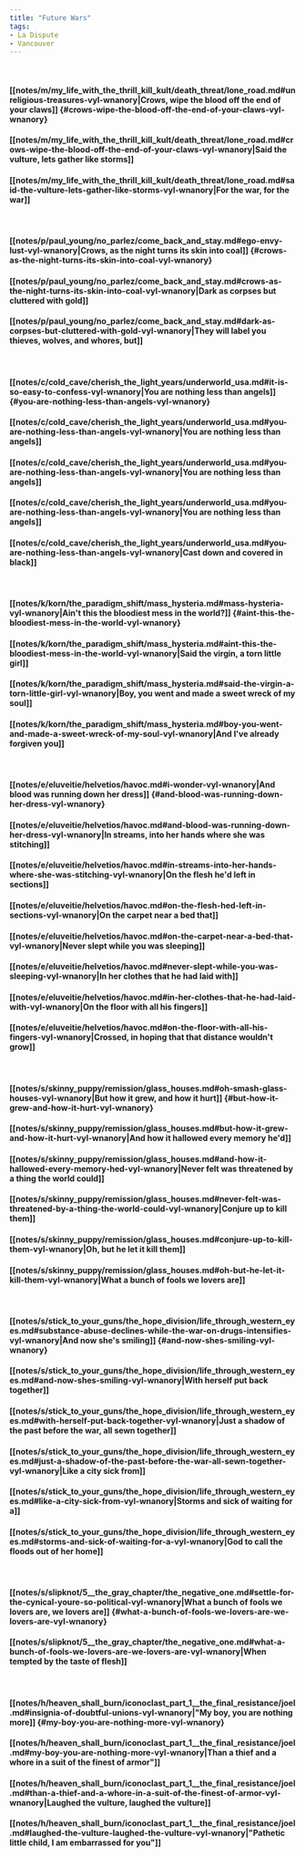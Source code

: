 ```yaml
---
title: "Future Wars"
tags:
- La Dispute
- Vancouver
---
```

&nbsp;
#### [[notes/m/my_life_with_the_thrill_kill_kult/death_threat/lone_road.md#unreligious-treasures-vyl-wnanory|Crows, wipe the blood off the end of your claws]] {#crows-wipe-the-blood-off-the-end-of-your-claws-vyl-wnanory}
#### [[notes/m/my_life_with_the_thrill_kill_kult/death_threat/lone_road.md#crows-wipe-the-blood-off-the-end-of-your-claws-vyl-wnanory|Said the vulture, lets gather like storms]]
#### [[notes/m/my_life_with_the_thrill_kill_kult/death_threat/lone_road.md#said-the-vulture-lets-gather-like-storms-vyl-wnanory|For the war, for the war]]
&nbsp;
#### [[notes/p/paul_young/no_parlez/come_back_and_stay.md#ego-envy-lust-vyl-wnanory|Crows, as the night turns its skin into coal]] {#crows-as-the-night-turns-its-skin-into-coal-vyl-wnanory}
#### [[notes/p/paul_young/no_parlez/come_back_and_stay.md#crows-as-the-night-turns-its-skin-into-coal-vyl-wnanory|Dark as corpses but cluttered with gold]]
#### [[notes/p/paul_young/no_parlez/come_back_and_stay.md#dark-as-corpses-but-cluttered-with-gold-vyl-wnanory|They will label you thieves, wolves, and whores, but]]
&nbsp;
#### [[notes/c/cold_cave/cherish_the_light_years/underworld_usa.md#it-is-so-easy-to-confess-vyl-wnanory|You are nothing less than angels]] {#you-are-nothing-less-than-angels-vyl-wnanory}
#### [[notes/c/cold_cave/cherish_the_light_years/underworld_usa.md#you-are-nothing-less-than-angels-vyl-wnanory|You are nothing less than angels]]
#### [[notes/c/cold_cave/cherish_the_light_years/underworld_usa.md#you-are-nothing-less-than-angels-vyl-wnanory|You are nothing less than angels]]
#### [[notes/c/cold_cave/cherish_the_light_years/underworld_usa.md#you-are-nothing-less-than-angels-vyl-wnanory|You are nothing less than angels]]
#### [[notes/c/cold_cave/cherish_the_light_years/underworld_usa.md#you-are-nothing-less-than-angels-vyl-wnanory|Cast down and covered in black]]
&nbsp;
#### [[notes/k/korn/the_paradigm_shift/mass_hysteria.md#mass-hysteria-vyl-wnanory|Ain't this the bloodiest mess in the world?]] {#aint-this-the-bloodiest-mess-in-the-world-vyl-wnanory}
#### [[notes/k/korn/the_paradigm_shift/mass_hysteria.md#aint-this-the-bloodiest-mess-in-the-world-vyl-wnanory|Said the virgin, a torn little girl]]
#### [[notes/k/korn/the_paradigm_shift/mass_hysteria.md#said-the-virgin-a-torn-little-girl-vyl-wnanory|Boy, you went and made a sweet wreck of my soul]]
#### [[notes/k/korn/the_paradigm_shift/mass_hysteria.md#boy-you-went-and-made-a-sweet-wreck-of-my-soul-vyl-wnanory|And I've already forgiven you]]
&nbsp;
#### [[notes/e/eluveitie/helvetios/havoc.md#i-wonder-vyl-wnanory|And blood was running down her dress]] {#and-blood-was-running-down-her-dress-vyl-wnanory}
#### [[notes/e/eluveitie/helvetios/havoc.md#and-blood-was-running-down-her-dress-vyl-wnanory|In streams, into her hands where she was stitching]]
#### [[notes/e/eluveitie/helvetios/havoc.md#in-streams-into-her-hands-where-she-was-stitching-vyl-wnanory|On the flesh he'd left in sections]]
#### [[notes/e/eluveitie/helvetios/havoc.md#on-the-flesh-hed-left-in-sections-vyl-wnanory|On the carpet near a bed that]]
#### [[notes/e/eluveitie/helvetios/havoc.md#on-the-carpet-near-a-bed-that-vyl-wnanory|Never slept while you was sleeping]]
#### [[notes/e/eluveitie/helvetios/havoc.md#never-slept-while-you-was-sleeping-vyl-wnanory|In her clothes that he had laid with]]
#### [[notes/e/eluveitie/helvetios/havoc.md#in-her-clothes-that-he-had-laid-with-vyl-wnanory|On the floor with all his fingers]]
#### [[notes/e/eluveitie/helvetios/havoc.md#on-the-floor-with-all-his-fingers-vyl-wnanory|Crossed, in hoping that that distance wouldn't grow]]
&nbsp;
#### [[notes/s/skinny_puppy/remission/glass_houses.md#oh-smash-glass-houses-vyl-wnanory|But how it grew, and how it hurt]] {#but-how-it-grew-and-how-it-hurt-vyl-wnanory}
#### [[notes/s/skinny_puppy/remission/glass_houses.md#but-how-it-grew-and-how-it-hurt-vyl-wnanory|And how it hallowed every memory he'd]]
#### [[notes/s/skinny_puppy/remission/glass_houses.md#and-how-it-hallowed-every-memory-hed-vyl-wnanory|Never felt was threatened by a thing the world could]]
#### [[notes/s/skinny_puppy/remission/glass_houses.md#never-felt-was-threatened-by-a-thing-the-world-could-vyl-wnanory|Conjure up to kill them]]
#### [[notes/s/skinny_puppy/remission/glass_houses.md#conjure-up-to-kill-them-vyl-wnanory|Oh, but he let it kill them]]
#### [[notes/s/skinny_puppy/remission/glass_houses.md#oh-but-he-let-it-kill-them-vyl-wnanory|What a bunch of fools we lovers are]]
&nbsp;
#### [[notes/s/stick_to_your_guns/the_hope_division/life_through_western_eyes.md#substance-abuse-declines-while-the-war-on-drugs-intensifies-vyl-wnanory|And now she's smiling]] {#and-now-shes-smiling-vyl-wnanory}
#### [[notes/s/stick_to_your_guns/the_hope_division/life_through_western_eyes.md#and-now-shes-smiling-vyl-wnanory|With herself put back together]]
#### [[notes/s/stick_to_your_guns/the_hope_division/life_through_western_eyes.md#with-herself-put-back-together-vyl-wnanory|Just a shadow of the past before the war, all sewn together]]
#### [[notes/s/stick_to_your_guns/the_hope_division/life_through_western_eyes.md#just-a-shadow-of-the-past-before-the-war-all-sewn-together-vyl-wnanory|Like a city sick from]]
#### [[notes/s/stick_to_your_guns/the_hope_division/life_through_western_eyes.md#like-a-city-sick-from-vyl-wnanory|Storms and sick of waiting for a]]
#### [[notes/s/stick_to_your_guns/the_hope_division/life_through_western_eyes.md#storms-and-sick-of-waiting-for-a-vyl-wnanory|God to call the floods out of her home]]
&nbsp;
#### [[notes/s/slipknot/5__the_gray_chapter/the_negative_one.md#settle-for-the-cynical-youre-so-political-vyl-wnanory|What a bunch of fools we lovers are, we lovers are]] {#what-a-bunch-of-fools-we-lovers-are-we-lovers-are-vyl-wnanory}
#### [[notes/s/slipknot/5__the_gray_chapter/the_negative_one.md#what-a-bunch-of-fools-we-lovers-are-we-lovers-are-vyl-wnanory|When tempted by the taste of flesh]]
&nbsp;
#### [[notes/h/heaven_shall_burn/iconoclast_part_1__the_final_resistance/joel.md#insignia-of-doubtful-unions-vyl-wnanory|"My boy, you are nothing more]] {#my-boy-you-are-nothing-more-vyl-wnanory}
#### [[notes/h/heaven_shall_burn/iconoclast_part_1__the_final_resistance/joel.md#my-boy-you-are-nothing-more-vyl-wnanory|Than a thief and a whore in a suit of the finest of armor"]]
#### [[notes/h/heaven_shall_burn/iconoclast_part_1__the_final_resistance/joel.md#than-a-thief-and-a-whore-in-a-suit-of-the-finest-of-armor-vyl-wnanory|Laughed the vulture, laughed the vulture]]
#### [[notes/h/heaven_shall_burn/iconoclast_part_1__the_final_resistance/joel.md#laughed-the-vulture-laughed-the-vulture-vyl-wnanory|"Pathetic little child, I am embarrassed for you"]]

